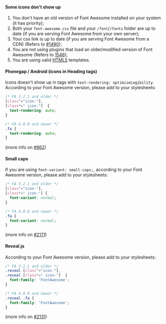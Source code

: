 #### Some icons don't show up
1. You don't have an old version of Font Awesome installed on your system (it has priority);
2. Both your `font-awesome.css` file and your `/font`/`/fonts` folder are up to date (if you are serving Font Awesome from your own server);
3. Your css link is up to date (if you are serving Font Awesome from a CDN) (Refers to [#1490](https://github.com/FortAwesome/Font-Awesome/issues/1490));
4. You are not using plugins that load an older/modified version of Font Awesome (Refers to [1546]( https://github.com/FortAwesome/Font-Awesome/issues/1546));
5. You are using valid [HTML5](http://www.w3.org/TR/html5/introduction.html#a-quick-introduction-to-html) templates.


#### Phonegap / Android (icons in Heading tags)
Icons doesn't show up in tags with `text-rendering: optimizeLegibility`. According to your Font Awesome version, please add to your stylesheets:
```css
/* FA 3.2.1 and older */
[class^="icon-"],
[class*=" icon-"]  {
  text-rendering: auto;
}

/* FA 4.0.0 and newer */
.fa {
  text-rendering: auto;
}
```

(more info on [#862](https://github.com/FortAwesome/Font-Awesome/pull/862))


#### Small caps
If you are using `font-variant: small-caps;`, according to your Font Awesome version, please add to your stylesheets:

```css
/* FA 3.2.1 and older */
[class^="icon-"],
[class*=" icon-"] {
  font-variant: normal;
}

/* FA 4.0.0 and newer */
.fa {
  font-variant: normal;
}
```

(more info on [#2171](https://github.com/FortAwesome/Font-Awesome/issues/2171))


#### Reveal.js
According to your Font Awesome version, please add to your stylesheets:

```css
/* FA 3.2.1 and older */
.reveal [class^="icon-"],
.reveal [class*=" icon-"]  {
  font-family: 'FontAwesome';
}

/* FA 4.0.0 and newer */
.reveal .fa {
  font-family: 'FontAwesome';
}
```

(more info on [#2131](https://github.com/FortAwesome/Font-Awesome/pull/2131))